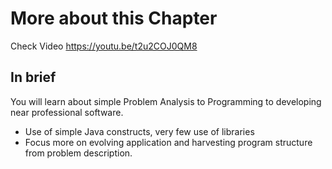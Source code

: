 # More about this Chapter
Check Video  https://youtu.be/t2u2COJ0QM8

## In brief
You will learn about simple Problem Analysis to Programming to developing near professional software.
- Use of simple Java constructs, very few use of libraries
- Focus more on evolving application and harvesting program structure from problem description.

